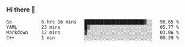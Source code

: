 ### Hi there 👋

<!--
**yeya24/yeya24** is a ✨ _special_ ✨ repository because its `README.md` (this file) appears on your GitHub profile.

Here are some ideas to get you started:

- 🔭 I’m currently working on ...
- 🌱 I’m currently learning ...
- 👯 I’m looking to collaborate on ...
- 🤔 I’m looking for help with ...
- 💬 Ask me about ...
- 📫 How to reach me: ...
- 😄 Pronouns: ...
- ⚡ Fun fact: ...
-->

<!--START_SECTION:waka-->
```text
Go           6 hrs 16 mins   ██████████████████████▓░░   90.65 % 
YAML         23 mins         █▒░░░░░░░░░░░░░░░░░░░░░░░   05.77 % 
Markdown     12 mins         ▓░░░░░░░░░░░░░░░░░░░░░░░░   03.06 % 
C++          1 min           ░░░░░░░░░░░░░░░░░░░░░░░░░   00.29 % 
```
<!--END_SECTION:waka-->
